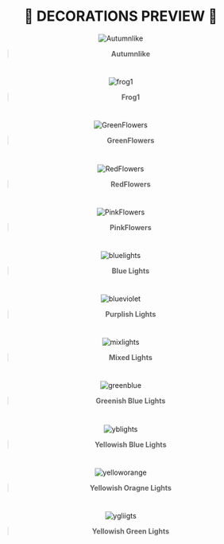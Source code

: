 
<div align="center">
  
  
  # 🦋 DECORATIONS PREVIEW 🦋
  
  

  
  ![Autumnlike](https://user-images.githubusercontent.com/96681438/230758269-66ded300-f551-4455-97dc-176b9f14c7d4.png)

  
  > **Autumnlike**
  
  #
  
  
  ![frog1](https://user-images.githubusercontent.com/96681438/230758282-2a9e03c2-488d-4c84-83fd-cdefcf5e3472.png)
  
  
  > **Frog1**
  
  #
  
  ![GreenFlowers](https://user-images.githubusercontent.com/96681438/230758293-521cfc7f-64cf-49b7-82fc-e391b89c81a0.png)
   

  
  > **GreenFlowers**
  
  
  #
  
  
  ![RedFlowers](https://user-images.githubusercontent.com/96681438/230758305-76662b9f-7925-4db0-945e-8501395f16e6.png)
 
  
  
  
  > **RedFlowers** 
  
  
  #
  
  
  ![PinkFlowers](https://user-images.githubusercontent.com/96681438/230758317-89f1836f-3115-42f2-ba0e-b2768775ef17.png)

  > **PinkFlowers**
  
  
  #
  
  
  
  
  
  ![bluelights](https://user-images.githubusercontent.com/96681438/230758381-803bbbb7-dabe-4b37-92f9-68b617e1e405.png)

  > **Blue Lights**
  
  #
  
  ![blueviolet](https://user-images.githubusercontent.com/96681438/230758390-382c6b6c-d0ec-43ef-a059-ec71e3f541ee.png)

  > **Purplish Lights**
  
  # 
  
  ![mixlights](https://user-images.githubusercontent.com/96681438/230758403-11203048-849e-4e56-b76d-857f2e7f3a51.png)

  > **Mixed Lights**
  
  #
  
  ![greenblue](https://user-images.githubusercontent.com/96681438/230758413-044a6c98-a71c-4f63-9178-cfe67897824a.png)

  > **Greenish Blue Lights**
  
  # 
  
  
  ![yblights](https://user-images.githubusercontent.com/96681438/230758422-d1be73dd-5406-4024-832e-d3e9d738caa7.png)

  > **Yellowish Blue Lights**
  
  #
  
  ![yelloworange](https://user-images.githubusercontent.com/96681438/230758429-d1f41052-a458-4109-919c-19a5d121033b.png)

  > **Yellowish Oragne Lights**
  
  #
  
  ![ygliigts](https://user-images.githubusercontent.com/96681438/230758445-367d0d8f-91af-4471-845c-f5982fc7068e.gif)

  > **Yellowish Green Lights**
  
  #
  
  
  
  
  </div>
